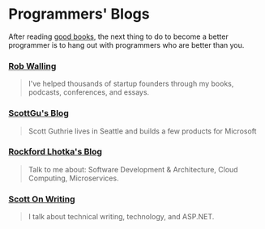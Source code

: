 ---
---
# Programmers' Blogs

After reading [good books](https://dan-carroll.github.io/online-development-books/), the next thing to do to become a better programmer is to hang out with programmers who are better than you.

### [Rob Walling](https://robwalling.com/blog/)
> I've helped thousands of startup founders through my books, podcasts, conferences, and essays.

### [ScottGu's Blog](https://weblogs.asp.net/scottgu)
> Scott Guthrie lives in Seattle and builds a few products for Microsoft

### [Rockford Lhotka's Blog](https://blog.lhotka.net/)
> Talk to me about: Software Development & Architecture, Cloud Computing, Microservices.

### [Scott On Writing](https://scottonwriting.net/)
> I talk about technical writing, technology, and ASP.NET.

